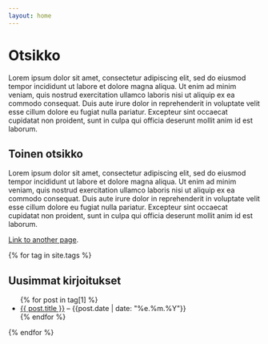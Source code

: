 ```yaml
---
layout: home
---
```


# Otsikko
Lorem ipsum dolor sit amet, consectetur adipiscing elit, sed do eiusmod tempor incididunt ut labore et dolore magna aliqua. Ut enim ad minim veniam, quis nostrud exercitation ullamco laboris nisi ut aliquip ex ea commodo consequat. Duis aute irure dolor in reprehenderit in voluptate velit esse cillum dolore eu fugiat nulla pariatur. Excepteur sint occaecat cupidatat non proident, sunt in culpa qui officia deserunt mollit anim id est laborum.

## Toinen otsikko
Lorem ipsum dolor sit amet, consectetur adipiscing elit, sed do eiusmod tempor incididunt ut labore et dolore magna aliqua. Ut enim ad minim veniam, quis nostrud exercitation ullamco laboris nisi ut aliquip ex ea commodo consequat. Duis aute irure dolor in reprehenderit in voluptate velit esse cillum dolore eu fugiat nulla pariatur. Excepteur sint occaecat cupidatat non proident, sunt in culpa qui officia deserunt mollit anim id est laborum.

[Link to another page](./another-page.html).

{% for tag in site.tags %}
  <h2>Uusimmat kirjoitukset</h2>
  <ul>
    {% for post in tag[1] %}
      <li><a href="{{ post.url }}">{{ post.title }}</a> – {{post.date | date: "%e.%m.%Y"}}</li>
    {% endfor %}
  </ul>
{% endfor %}

